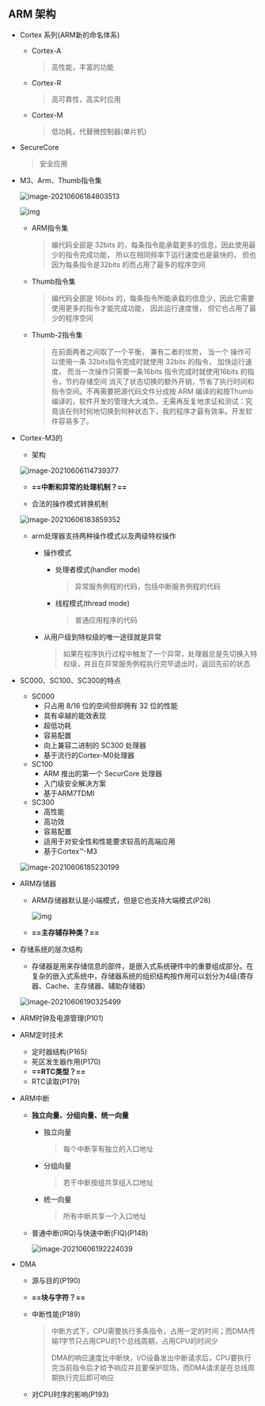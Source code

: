 ## ARM 架构

- Cortex 系列(ARM新的命名体系)
  - Cortex-A
    > 高性能，丰富的功能
  - Cortex-R
    > 高可靠性，高实时应用
  - Cortex-M
    > 低功耗，代替微控制器(单片机)

- SecureCore

  > 安全应用

- M3、Arm、Thumb指令集

  ![image-20210606184803513](image-20210606184803513.png)

  ![img](867145-20170625222029491-722268213.png)

  - ARM指令集

    > 编代码全部是 32bits 的，每条指令能承载更多的信息，因此使用最少的指令完成功能， 所以在相同频率下运行速度也是最快的， 但也因为每条指令是32bits 的而占用了最多的程序空间

  - Thumb指令集

    > 编代码全部是 16bits 的，每条指令所能承载的信息少，因此它需要使用更多的指令才能完成功能， 因此运行速度慢， 但它也占用了最少的程序空间

  - Thumb-2指令集

    > 在前面两者之间取了一个平衡， 兼有二者的优势， 当一个 操作可以使用一条 32bits指令完成时就使用 32bits 的指令， 加快运行速度， 而当一次操作只需要一条16bits 指令完成时就使用16bits 的指令，节约存储空间
    > 消灭了状态切换的额外开销，节省了执行时间和指令空间。不再需要把源代码文件分成按 ARM 编译的和按Thumb 编译的，软件开发的管理大大减负。无需再反复地求证和测试：究竟该在何时何地切换到何种状态下，我的程序才最有效率。开发软件容易多了。

- Cortex-M3的

  - 架构

  ![image-20210606114739377](image-20210606114739377.png)

  - **==中断和异常的处理机制？==**

  - 合法的操作模式转换机制
  
  ![image-20210606183859352](image-20210606183859352.png)
  
  - arm处理器支持两种操作模式以及两级特权操作
  
    - 操作模式
  
      - 处理者模式(handler mode)
  
        > 异常服务例程的代码，包括中断服务例程的代码
  
      - 线程模式(thread mode)
  
        > 普通应用程序的代码
  
    - 从用户级到特权级的唯一途径就是异常
  
      > 如果在程序执行过程中触发了一个异常，处理器总是先切换入特权级，并且在异常服务例程执行完毕退出时，返回先前的状态
  
- SC000、SC100、SC300的特点

  - SC000
    - 只占用 8/16 位的空间但却拥有 32 位的性能
    - 具有卓越的能效表现
    - 超低功耗
    - 容易配置
    - 向上兼容二进制的 SC300 处理器
    - 基于流行的Cortex-M0处理器
  - SC100
    - ARM 推出的第一个 SecurCore 处理器
    - 入门级安全解决方案
    - 基于ARM7TDMI
  - SC300
    - 高性能
    - 高功效
    - 容易配置
    - 适用于对安全性和性能要求较高的高端应用
    - 基于Cortex™-M3

  ![image-20210606185230199](image-20210606185230199.png)

- ARM存储器
  - ARM存储器默认是小端模式，但是它也支持大端模式(P28)

    ![img](98685e57560b47878dfeb97a1145a2bd.jpeg)

  - **==主存辅存种类？==**

- 存储系统的层次结构

  - 存储器是用来存储信息的部件，是嵌入式系统硬件中的重要组成部分。在复杂的嵌入式系统中，存储器系统的组织结构按作用可以划分为4级(寄存器、Cache、主存储器、辅助存储器)

  ![image-20210606190325499](image-20210606190325499.png)

- ARM时钟及电源管理(P101)

- ARM定时技术

  - 定时器结构(P165)
  - 死区发生器作用(P170)
  - **==RTC类型？==**
  - RTC读取(P179)

- ARM中断

  - **独立向量、分组向量、统一向量**

    - 独立向量

      > 每个中断享有独立的入口地址

    - 分组向量

      > 若干中断按组共享组入口地址

    - 统一向量

      > 所有中断共享一个入口地址

  - 普通中断(IRQ)与快速中断(FIQ)(P148)

    ![image-20210606192224039](image-20210606192224039.png)

- DMA

  - 源与目的(P190)

  - **==块与字符？==**

  - 中断性能(P189)

    > 中断方式下，CPU需要执行多条指令，占用一定的时间；而DMA传输1字节只占用CPU的1个总线周期，占用CPU的时间少
    >
    > DMA的响应速度比中断快，I/O设备发出中断请求后，CPU要执行完当前指令后才给予响应并且要保护现场，而DMA请求是在总线周期执行完后即可响应

  - 对CPU时序的影响(P193)
